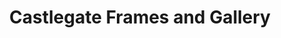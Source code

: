---
title: "Castlegate Frames and Gallery"
url: /aberdeen/castlegate-frames-and-gallery/
shop: Rahmen
---